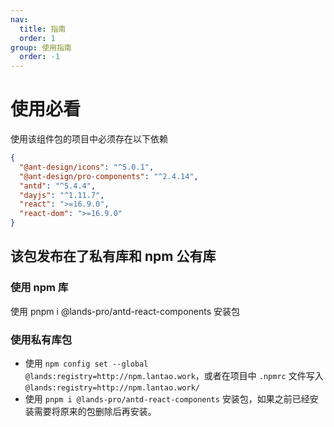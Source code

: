 ```yaml
---
nav:
  title: 指南
  order: 1
group: 使用指南
  order: -1
---
```


# 使用必看

使用该组件包的项目中必须存在以下依赖

```json
{
  "@ant-design/icons": "^5.0.1",
  "@ant-design/pro-components": "^2.4.14",
  "antd": "^5.4.4",
  "dayjs": "^1.11.7",
  "react": ">=16.9.0",
  "react-dom": ">=16.9.0"
}
```

## 该包发布在了私有库和 npm 公有库

### 使用 npm 库

使用 pnpm i @lands-pro/antd-react-components 安装包

### 使用私有库包

- 使用 `npm config set --global @lands:registry=http://npm.lantao.work`，或者在项目中 `.npmrc` 文件写入 `@lands:registry=http://npm.lantao.work/`
- 使用 `pnpm i @lands-pro/antd-react-components` 安装包，如果之前已经安装需要将原来的包删除后再安装。

